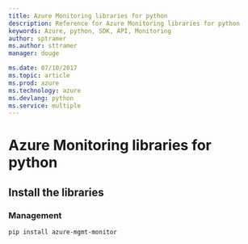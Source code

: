 ```yaml
---
title: Azure Monitoring libraries for python
description: Reference for Azure Monitoring libraries for python
keywords: Azure, python, SDK, API, Monitoring
author: sptramer
ms.author: sttramer
manager: douge

ms.date: 07/10/2017
ms.topic: article
ms.prod: azure
ms.technology: azure
ms.devlang: python
ms.service: multiple
---
```


# Azure Monitoring libraries for python

## Install the libraries


### Management

```bash
pip install azure-mgmt-monitor
```
